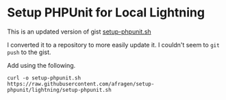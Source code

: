 # Setup PHPUnit for Local Lightning

This is an updated version of gist [setup-phpunit.sh](https://gist.github.com/keesiemeijer/a888f3d9609478b310c2d952644891ba)

I converted it to a repository to more easily update it. I couldn't seem to `git push` to the gist.

Add using the following.

`curl -o setup-phpunit.sh https://raw.githubusercontent.com/afragen/setup-phpunit/lightning/setup-phpunit.sh`
